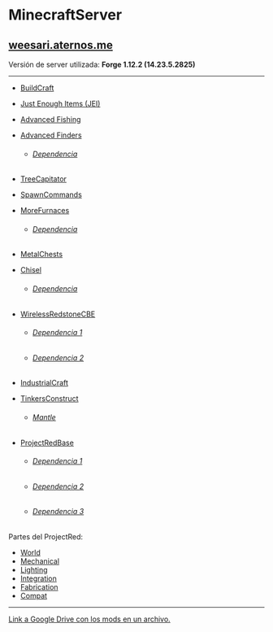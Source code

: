 # MinecraftServer

## [weesari.aternos.me](http://weesari.aternos.me)
Versión de server utilizada: **Forge 1.12.2 (14.23.5.2825)**

---

+ [BuildCraft](https://minecraft.curseforge.com/projects/buildcraft)

+ [Just Enough Items (JEI)](https://minecraft.curseforge.com/projects/buildcraft)

+ [Advanced Fishing](https://minecraft.curseforge.com/projects/advanced-fishing)

+ [Advanced Finders](https://minecraft.curseforge.com/projects/advanced-finders)
  + ###### [Dependencia](https://minecraft.curseforge.com/projects/forgeendertech)

+ [TreeCapitator](https://minecraft.curseforge.com/projects/treecapitator-port)

+ [SpawnCommands](https://minecraft.curseforge.com/projects/spawncommands-spawn-commands-teleport)

+ [MoreFurnaces](https://minecraft.curseforge.com/projects/more-furnaces)

  + ###### [Dependencia](https://minecraft.curseforge.com/projects/cxlibrary)
  
+ [MetalChests](https://minecraft.curseforge.com/projects/metalchests)

+ [Chisel](https://minecraft.curseforge.com/projects/chisel)

  + ###### [Dependencia](https://minecraft.curseforge.com/projects/ctmlib)

+ [WirelessRedstoneCBE](https://minecraft.curseforge.com/projects/wireless-redstone-cbe)

  + ###### [Dependencia 1](https://minecraft.curseforge.com/projects/codechicken-lib-1-8)
  + ###### [Dependencia 2](https://minecraft.curseforge.com/projects/forge-multipart-cbe)
  
+ [IndustrialCraft](https://minecraft.curseforge.com/projects/industrial-craft)



+ [TinkersConstruct](https://minecraft.curseforge.com/projects/tinkers-construct)

  + ###### [Mantle](https://minecraft.curseforge.com/projects/mantle)

+ [ProjectRedBase](https://minecraft.curseforge.com/projects/project-red-base)

  + ###### [Dependencia 1](https://minecraft.curseforge.com/projects/codechicken-lib-1-8)
  + ###### [Dependencia 2](https://minecraft.curseforge.com/projects/forge-multipart-cbe)
  + ###### [Dependencia 3](https://minecraft.curseforge.com/projects/mrtjpcore)

Partes del ProjectRed:  
+ [World](https://minecraft.curseforge.com/projects/project-red-world)
+ [Mechanical](https://minecraft.curseforge.com/projects/project-red-mechanical)
+ [Lighting](https://minecraft.curseforge.com/projects/project-red-lighting)
+ [Integration](https://minecraft.curseforge.com/projects/project-red-integration)
+ [Fabrication](https://minecraft.curseforge.com/projects/project-red-fabrication)
+ [Compat](https://minecraft.curseforge.com/projects/project-red-compat)

---

[Link a Google Drive con los mods en un archivo.](https://drive.google.com/open?id=1sW-f010x11-Wdkgb6Wqnc0OeA3yZk1w1)
